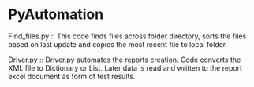 # PyAutomation

Find_files.py ::
This code finds files across folder directory, sorts the files based on last update and copies the most recent file to local folder.

Driver.py ::
Driver.py automates the reports creation. Code converts the XML file to Dictionary or List. Later data is read and written to the report excel document as form of test results.
